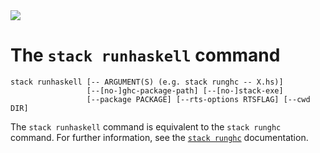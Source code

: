 <div class="hidden-warning"><a href="https://docs.haskellstack.org/"><img src="https://cdn.jsdelivr.net/gh/commercialhaskell/stack/doc/img/hidden-warning.svg"></a></div>

# The `stack runhaskell` command

~~~text
stack runhaskell [-- ARGUMENT(S) (e.g. stack runghc -- X.hs)]
                 [--[no-]ghc-package-path] [--[no-]stack-exe]
                 [--package PACKAGE] [--rts-options RTSFLAG] [--cwd DIR]
~~~

The `stack runhaskell` command is equivalent to the `stack runghc` command. For
further information, see the [`stack runghc`](runghc_command.md) documentation.

